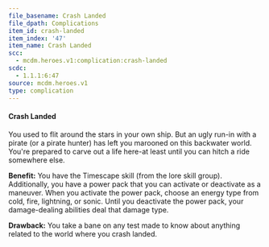 ```yaml
---
file_basename: Crash Landed
file_dpath: Complications
item_id: crash-landed
item_index: '47'
item_name: Crash Landed
scc:
  - mcdm.heroes.v1:complication:crash-landed
scdc:
  - 1.1.1:6:47
source: mcdm.heroes.v1
type: complication
---
```


#### Crash Landed

You used to flit around the stars in your own ship. But an ugly run-in with a pirate (or a pirate hunter) has left you marooned on this backwater world. You're prepared to carve out a life here-at least until you can hitch a ride somewhere else.

**Benefit:** You have the Timescape skill (from the lore skill group). Additionally, you have a power pack that you can activate or deactivate as a maneuver. When you activate the power pack, choose an energy type from cold, fire, lightning, or sonic. Until you deactivate the power pack, your damage-dealing abilities deal that damage type.

**Drawback:** You take a bane on any test made to know about anything related to the world where you crash landed.
